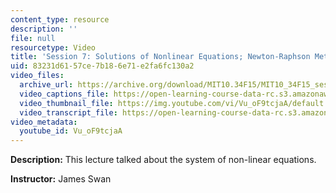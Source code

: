 ```yaml
---
content_type: resource
description: ''
file: null
resourcetype: Video
title: 'Session 7: Solutions of Nonlinear Equations; Newton-Raphson Method'
uid: 83231d61-57ce-7b18-6e71-e2fa6fc130a2
video_files:
  archive_url: https://archive.org/download/MIT10.34F15/MIT10_34F15_ses07_300k.mp4
  video_captions_file: https://open-learning-course-data-rc.s3.amazonaws.com/10-34-numerical-methods-applied-to-chemical-engineering-fall-2015/45749473a02f5f97a2849f4c70c10087_Vu_oF9tcjaA.vtt
  video_thumbnail_file: https://img.youtube.com/vi/Vu_oF9tcjaA/default.jpg
  video_transcript_file: https://open-learning-course-data-rc.s3.amazonaws.com/10-34-numerical-methods-applied-to-chemical-engineering-fall-2015/f4db16ae8dbd448f82ad59017fa03942_Vu_oF9tcjaA.pdf
video_metadata:
  youtube_id: Vu_oF9tcjaA
---
```


**Description:** This lecture talked about the system of non-linear equations.

**Instructor:** James Swan